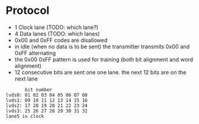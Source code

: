 
# Protocol
* 1 Clock lane (TODO: which lane?)
* 4 Data lanes (TODO: which lanes)
* 0x00 and 0xFF codes are disallowed
* in idle (when no data is to be sent) the transmitter transmits 0x00 and 0xFF alternating
* the 0x00 0xFF pattern is used for training (both bit alignment and word alignment)
* 12 consecutive bits are sent one one lane. the next 12 bits are on the next lane

```
       bit number
lvds0: 01 02 03 04 05 06 07 08 
lvds1: 09 10 11 12 13 14 15 16
lvds2: 17 28 19 20 21 22 23 24
lvds3: 25 26 27 28 29 30 31 32
lane5 is clock
```